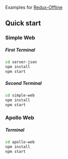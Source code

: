 Examples for [Redux-Offline](https://github.com/jevakallio/redux-offline)

## Quick start

### Simple Web

##### First Terminal
```sh
cd server-json
npm install
npm start
```

##### Second Terminal
```sh
cd simple-web
npm install
npm start
```

### Apollo Web

##### Terminal
```sh
cd apollo-web
npm install
npm start
```
